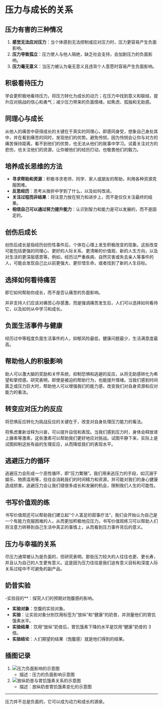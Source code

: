 # 压力与成长的关系

## 压力有害的三种情况
1. **感觉无法应对压力**：当个体感到无法控制或应对压力时，压力更容易产生负面影响。
2. **压力导致孤立**：压力使人与他人隔绝，缺乏社会支持，会加剧压力的负面影响。
3. **压力毫无意义**：当压力被认为毫无意义且违背个人意愿时容易产生负面影响。

## 积极看待压力
学会更积极地看待压力，将压力转化为成长的动力；在压力中找到意义和联结，提升应对挑战的信心和勇气；减少压力带来的负面情绪，如焦虑、孤独和无助感。

## 同理心与成长
从他人的痛苦中获得成长的关键在于真实的同理心，即感同身受，想象自己身处其中，并在看到痛苦的同时，发现他们的优势。避免怜悯，因为怜悯会让你与对方的痛苦保持距离，看不到他们的优势，也无法从他们的故事中学习。试着关注对方的悲伤，也关注他们的资源，让你被他们的经历打动，也敬畏他们的毅力。

## 培养成长思维的方法
- **寻求帮助和资源**：积极寻求老师、同学、家人或朋友的帮助，利用各种资源克服困难。
- **反思经历**：思考从挫折中学到了什么，以及如何改进。
- **关注过程而非结果**：将注意力放在努力和进步上，而不是仅仅关注最终的结果。
- **相信自己可以通过努力提升能力**：认识到智力和能力是可以发展的，而不是固定的。

## 创伤后成长
创伤后成长是指经历创伤性事件后，个体在心理上发生积极改变的现象。这些改变可能包括更强的同理心、更好的人际关系、更清晰的价值观、新的人生方向，以及对生活的更深层感恩等。例如，经历过严重疾病、自然灾害或失去亲人等事件的人，可能会发现自己比以前更强大、更珍惜生命，或者找到了新的人生目标。

## 选择如何看待痛苦
即它如何帮助你成长，而不是否认痛苦的负面影响。

并非支持人们应该对痛苦心存感激，而是强调痛苦发生后，人们可以选择如何看待它，以及如何从中学习和成长。

## 负面生活事件与健康
经历过中等程度负面生活事件的人，抑郁风险最低，健康问题最少，生活满意度最高。

## 帮助他人的积极影响
助人可以激大脑的奖励和关怀系统，抑制恐惧和逃避的反应，从将无助感转化为希望和掌控感。研究表明，即使是被迫的帮助行为，也能提升情绪。当我们感到时间匮乏或压力巨大时，帮助他人可以增强我们的能力感，改变我们对自身资源和应对能力的看法。

## 转变应对压力的反应
将恐惧反应转化为挑战反应的关键在于，改变对自身处理压力能力的看法。

将焦虑重新诠释为兴奋，可以提升自信和表现。当我们感到压力时，身体会释放肾上腺素等激素，这些激素可以帮助我们更好地应对挑战。试图平静下来，实际上是试图抑制这些有益的生理反应，从而降低我们的表现水平。

## 逃避压力的循环
逃避压力会形成一个恶性循环，即“压力繁殖”。我们用来逃压力的手段，如沉溺于娱乐、物质滥用等，往往会消耗我们的时间精力和资源，并可能对我们的身心健康造成损害。逃避压力会让我们错很多成长和发展的机会，限制我们人生的可能性。

## 书写价值观的练
书写价值观还可以帮助我们建立起“个人富足的叙事疗法”，我们会开始认为自己是一个有能力克服困难的人，从而更加积极地应压力。书写价值观练习可以帮助人们将注意力转移到自己生活中真正的事情上，从而看到压力事件背后的意义。

## 压力与幸福的关系
尽压力通常被认为是负面的，但研究表明，那些压力较大的人往往也更、更长寿，并且认为自己的人生更有意义。这是因为压力往往是我们追有意义目标和深度人际关系过程中不可避免的副产品。

## 奶昔实验
-实验目的**：探究人们的预期对饱腹感的影响。
- **实验对象**：空腹的实验对象。
- **实验**：让实验对象分别饮用标签为“放纵”和“健康”的奶昔，并测量他们的胃饥饿素水平。
- **实验结果**：饮用“放纵”奶昔后，胃饥饿素下降的水平是饮用“健康”奶昔的 3 倍。
- **实验结论**：人们期望的结果（饱腹感）就是他们得到的结果。

## 插图记录
1. ![压力负面影响的示意图](https://cdn.jsdelivr.net/gh/beilo/note-gen-image-sync@main/336210a2-9fa0-4299-86a9-14cf7eefb04e.png)
   - 描述：压力的负面影响示意图
2. ![放纵奶昔与胃饥饿素关系的示意图](https://cdn.jsdelivr.net/gh/beilo/note-gen-image-sync@main/6b85531f-4352-4716-aee6-7b55c13f2eb0.png)
   - 描述：放纵奶昔胃饥饿素变化的示意图

---

压力并不总是负面的，它可以成为动力和成长的源泉。